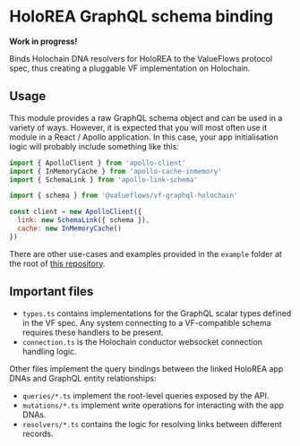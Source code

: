 # HoloREA GraphQL schema binding

**Work in progress!**

Binds Holochain DNA resolvers for HoloREA to the ValueFlows protocol spec, thus creating a pluggable VF implementation on Holochain.

## Usage

This module provides a raw GraphQL schema object and can be used in a variety of ways. However, it is expected that you will most often use it module in a React / Apollo application. In this case, your app initialisation logic will probably include something like this:

```javascript
import { ApolloClient } from 'apollo-client'
import { InMemoryCache } from 'apollo-cache-inmemory'
import { SchemaLink } from 'apollo-link-schema'

import { schema } from '@valueflows/vf-graphql-holochain'

const client = new ApolloClient({
  link: new SchemaLink({ schema }),
  cache: new InMemoryCache()
})
```

There are other use-cases and examples provided in the `example` folder at the root of [this repository](https://github.com/holo-rea/holo-rea).

## Important files

- `types.ts` contains implementations for the GraphQL scalar types defined in the VF spec. Any system connecting to a VF-compatible schema requires these handlers to be present.
- `connection.ts` is the Holochain conductor websocket connection handling logic.

Other files implement the query bindings between the linked HoloREA app DNAs and GraphQL entity relationships:

- `queries/*.ts` implement the root-level queries exposed by the API.
- `mutations/*.ts` implement write operations for interacting with the app DNAs.
- `resolvers/*.ts` contains the logic for resolving links between different records.
